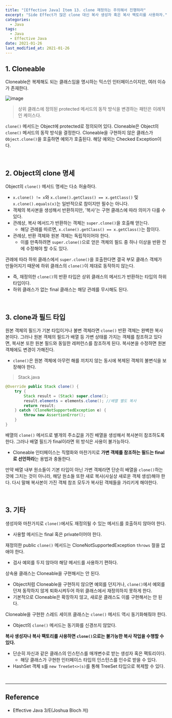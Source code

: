 ```yaml
---
title: "[Effective Java] Item 13. clone 재정의는 주의해서 진행하라"
excerpt: "Side Effect가 많은 clone 대신 복사 생성자 혹은 복사 팩토리를 사용하자."
categories:
  - Java
tags:
  - Java
  - Effective Java
date: 2021-01-26
last_modified_at: 2021-01-26
---
```


## 1. Cloneable

Cloneable은 복제해도 되는 클래스임을 명시하는 믹스인 인터페이스이지만, 여러 이슈가 존재한다.

![image](https://user-images.githubusercontent.com/56240505/105806399-44b92300-5fe7-11eb-83ce-2eb06f826230.png)

> 상위 클래스에 정의된 protected 메서드의 동작 방식을 변경하는 패턴은 이례적인 케이스다.

``clone()`` 메서드는 Object에 protected로 정의되어 있다. Cloneable은 Object의 ``clone()`` 메서드의 동작 방식을 결정한다. Cloneable을 구현하지 않은 클래스가 ``Object.clone()``을 호출하면 예외가 호출된다. 해당 예외는 Checked Exception이다.

<br>

## 2. Object의 clone 명세

Object의 ``clone()`` 메서드 명세는 다소 허술하다.

* ``x.clone() != x``와 ``x.clone().getClass() == x.getClass()`` 및 ``x.clone().equals(x)``는 일반적으로 참이지만 필수는 아니다.
* 객체의 복사본을 생성해서 반환하지만, '복사'는 구현 클래스에 따라 의미가 다를 수 있다.
* 관례상, 복사 메서드가 반환하는 객체는 ``super.clone()``을 호출해 얻는다.
  * 해당 관례를 따르면, ``x.clone().getClass() == x.getClass()``는 참이다.
* 관례상, 반환 객체와 원본 객체는 독립적이어야 한다.
  * 이를 만족하려면 ``super.clone()``으로 얻은 객체의 필드 중 하나 이상을 반환 전에 수정해야 할 수도 있다.

관례에 따라 하위 클래스에서 ``super.clone()``을 호출한다면 결국 부모 클래스 객체가 만들어지기 때문에 하위 클래스의 ``clone()``이 제대로 동작하지 않는다.

* 즉, 재정의한 ``clone()``의 반환 타입은 상위 클래스의 메서드가 반환하는 타입의 하위 타입이다.
* 하위 클래스가 없는 final 클래스는 해당 관례를 무시해도 된다.

<br>

## 3. clone과 필드 타입

원본 객체의 필드가 기본 타입이거나 불변 객체라면 ``clone()`` 반환 객체는 완벽한 복사본이다. 그러나 원본 객체의 필드가 배열 등 가변 상태를 가지는 객체를 참조하고 있다면, 복사본 또한 원본 필드와 동일한 레퍼런스를 참조하게 된다. 복사본을 수정하면 원본 객체에도 변경이 가해진다.

* ``clone()``은 원본 객체에 아무런 해를 끼치지 않는 동시에 복제된 객체의 불변식을 보장해야 한다.

> Stack.java

```java
@Override public Stack clone() {
    try {
        Stack result = (Stack) super.clone();
        result.elements = elements.clone(); //배열 별도 복사
        return result;
    } catch (CloneNotSupportedException e) {
        throw new AssertionError();
    }
}
```

배열의 ``clone()`` 메서드로 별개의 주소값을 가진 배열을 생성해서 복사본이 참조하도록 한다. 그러나 배열 필드가 final이라면 위 방식은 사용이 불가능하다.

* Cloneable 인터페이스는 직렬화와 마찬가지로 **가변 객체를 참조하는 필드는 final로 선언하라**는 용법과 충돌한다.

만약 배열 내부 원소들이 기본 타입이 아닌 가변 객체라면 단순히 배열을 ``clone()``하는 것에 그치는 것이 아니라, 해당 원소들 또한 새로 복사(사실상 새로운 객체 생성)해야 한다. 다시 말해 복사본이 가진 객체 참조 모두가 복사된 객체들을 가리키게 해야한다.

<br>

## 3. 기타

생성자와 마찬가지로 ``clone()``에서도 재정의될 수 있는 메서드를 호출하지 않아야 한다.

* 사용할 메서드는 final 혹은 private이어야 한다.

재정의한 public ``clone()`` 메서드는 CloneNotSupportedException ``throws`` 절을 없애야 한다.

* 검사 예외를 두지 않아야 해당 메서드를 사용하기 편하다.

상속용 클래스는 Cloneable을 구현해서는 안 된다.

* Object처럼 Cloneable을 구현하지 않으면 예외를 던지거나, ``clone()``에서 예외를 던져 동작하지 않게 퇴화시켜두어 하위 클래스에서 재정의하지 못하게 한다.
* 기본적으로 Cloneable은 확장하지 않고, 새로운 클래스도 이를 구현해서는 안 된다.

Cloneable을 구현한 스레드 세이프 클래스는 ``clone()`` 메서드 역시 동기화해줘야 한다.

* Object의 ``clone()`` 메서드는 동기화를 신경쓰지 않았다.

**복사 생성자나 복사 팩토리를 사용하면 ``clone()``으로는 불가능한 복사 작업을 수행할 수 있다.**

* 단순히 자신과 같은 클래스의 인스턴스를 매개변수로 받는 생성자 혹은 팩토리이다.
  * 해당 클래스가 구현한 인터페이스 타입의 인스턴스를 인수로 받을 수 있다.
* HashSet 객체 s를 ``new TreeSet<>(s)``를 통해 TreeSet 타입으로 복제할 수 있다.

<br>

---

## Reference

* Effective Java 3/E(Joshua Bloch 저)
